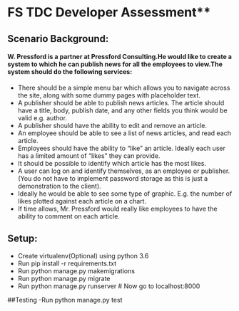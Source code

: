 # FS TDC Developer Assessment**


## Scenario   Background:
 
#### W. Pressford is a partner at Pressford Consulting.He would like to create a system to which he can publish news for all the employees to view.The system should do the following services:


- There should be a simple menu bar which allows you to navigate across the site, along with some dummy pages with placeholder text.
- A publisher should be able to publish news articles. The article should have a title, body, publish date, and any other fields you think would be valid e.g. author.
- A publisher should have the ability to edit and remove an article.
- An employee should be able to see a list of news articles, and read each article.
- Employees should have the ability to “like” an article. Ideally each user has a limited amount of “likes” they can provide.
- It should be possible to identify which article has the most likes.
- A user can log on and identify themselves, as an employee or publisher. (You do not have to implement password storage as this is just a demonstration to the client).
- Ideally he would be able to see some type of graphic. E.g. the number of likes plotted against each article on a chart.
- If time allows, Mr. Pressford would really like employees to have the ability to comment on each article.

## Setup:

- Create virtualenv(Optional) using python 3.6
- Run pip install -r requirements.txt
- Run python manage.py makemigrations
- Run python manage.py migrate
- Run python manage.py runserver # Now go to localhost:8000
   
##Testing
-Run python manage.py test
